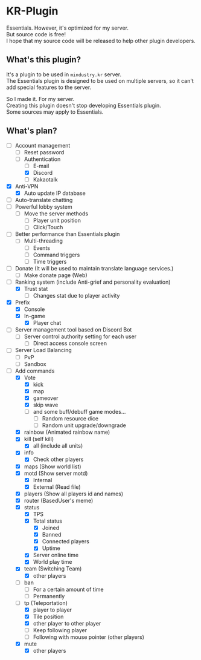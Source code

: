 # KR-Plugin
Essentials. However, it's optimized for my server.<br>
But source code is free!<br>
I hope that my source code will be released to help other plugin developers.

## What's this plugin?
It's a plugin to be used in ``mindustry.kr`` server.<br>
The Essentials plugin is designed to be used on multiple servers, so it can't add special features to the server.

So I made it. For my server.<br>
Creating this plugin doesn't stop developing Essentials plugin.<br>
Some sources may apply to Essentials.

## What's plan?
- [ ] Account management
  - [ ] Reset password
  - [ ] Authentication
    - [ ] E-mail
    - [x] Discord
    - [ ] Kakaotalk
- [x] Anti-VPN
  - [x] Auto update IP database
- [ ] Auto-translate chatting
- [ ] Powerful lobby system
  - [ ] Move the server methods
    - [ ] Player unit position
    - [ ] Click/Touch
- [ ] Better performance than Essentials plugin
  - [ ] Multi-threading
    - [ ] Events
    - [ ] Command triggers
    - [ ] Time triggers
- [ ] Donate (It will be used to maintain translate language services.)
  - [ ] Make donate page (Web)
- [ ] Ranking system (include Anti-grief and personality evaluation)
  - [x] Trust stat
    - [ ] Changes stat due to player activity
- [x] Prefix
  - [x] Console
  - [x] In-game
    - [x] Player chat
- [ ] Server management tool based on Discord Bot
  - [ ] Server control authority setting for each user
    - [ ] Direct access console screen
- [ ] Server Load Balancing
  - [ ] PvP
  - [ ] Sandbox
- [ ] Add commands
  - [x] Vote
    - [x] kick
    - [x] map
    - [x] gameover
    - [x] skip wave
    - [ ] and some buff/debuff game modes...
      - [ ] Random resource dice
      - [ ] Random unit upgrade/downgrade
  - [x] rainbow (Animated rainbow name)
  - [x] kill (self kill)
    - [x] all (include all units)
  - [x] info
    - [x] Check other players
  - [x] maps (Show world list)
  - [x] motd (Show server motd)
    - [x] Internal
    - [x] External (Read file)
  - [x] players (Show all players id and names)
  - [x] router (BasedUser's meme)
  - [x] status
    - [x] TPS
    - [x] Total status
      - [x] Joined
      - [x] Banned
      - [x] Connected players
      - [x] Uptime
    - [x] Server online time
    - [x] World play time
  - [x] team (Switching Team)
    - [x] other players
  - [ ] ban
    - [ ] For a certain amount of time
    - [ ] Permanently
  - [ ] tp (Teleportation)
    - [x] player to player
    - [x] Tile position
    - [x] other player to other player
    - [ ] Keep following player
    - [ ] Following with mouse pointer (other players)
  - [x] mute
    - [x] other players